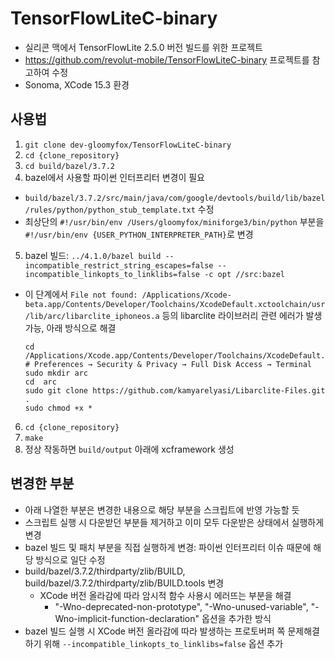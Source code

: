 # TensorFlowLiteC-binary
- 실리콘 맥에서 TensorFlowLite 2.5.0 버전 빌드를 위한 프로젝트
- https://github.com/revolut-mobile/TensorFlowLiteC-binary 프로젝트를 참고하여 수정
- Sonoma, XCode 15.3 환경

## 사용법
1. `git clone dev-gloomyfox/TensorFlowLiteC-binary`
2. `cd {clone_repository}`
3. `cd build/bazel/3.7.2`
4. bazel에서 사용할 파이썬 인터프리터 변경이 필요
  - `build/bazel/3.7.2/src/main/java/com/google/devtools/build/lib/bazel/rules/python/python_stub_template.txt` 수정
  - 최상단의 `#!/usr/bin/env /Users/gloomyfox/miniforge3/bin/python` 부분을 `#!/usr/bin/env {USER_PYTHON_INTERPRETER_PATH}`로 변경
5. bazel 빌드: `../4.1.0/bazel build --incompatible_restrict_string_escapes=false --incompatible_linkopts_to_linklibs=false -c opt //src:bazel`
  - 이 단계에서 `File not found: /Applications/Xcode-beta.app/Contents/Developer/Toolchains/XcodeDefault.xctoolchain/usr/lib/arc/libarclite_iphoneos.a` 등의 libarclite 라이브러리 관련 에러가 발생 가능, 아래 방식으로 해결
    ```
    cd /Applications/Xcode.app/Contents/Developer/Toolchains/XcodeDefault.xctoolchain/usr/lib/
    # Preferences → Security & Privacy → Full Disk Access → Terminal
    sudo mkdir arc
    cd  arc
    sudo git clone https://github.com/kamyarelyasi/Libarclite-Files.git .
    sudo chmod +x *
    ```
6. `cd {clone_repository}`
7. `make`
8. 정상 작동하면 `build/output` 아래에 xcframework 생성

## 변경한 부분
- 아래 나열한 부분은 변경한 내용으로 해당 부분을 스크립트에 반영 가능할 듯
- 스크립트 실행 시 다운받던 부분들 제거하고 이미 모두 다운받은 상태에서 실행하게 변경
- bazel 빌드 및 패치 부분을 직접 실행하게 변경: 파이썬 인터프리터 이슈 때문에 해당 방식으로 일단 수정
- build/bazel/3.7.2/thirdparty/zlib/BUILD, build/bazel/3.7.2/thirdparty/zlib/BUILD.tools 변경
  - XCode 버전 올라감에 따라 암시적 함수 사용시 에러뜨는 부분을 해결
    - "-Wno-deprecated-non-prototype", "-Wno-unused-variable", "-Wno-implicit-function-declaration" 옵션을 추가한 방식
- bazel 빌드 실행 시 XCode 버전 올라감에 따라 발생하는 프로토버퍼 쪽 문제해결하기 위해 `--incompatible_linkopts_to_linklibs=false` 옵션 추가
